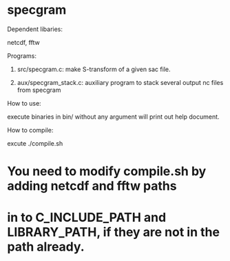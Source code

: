 # specgram

Dependent libaries:

  netcdf, fftw


Programs:

  1. src/specgram.c: make S-transform of a given sac file.

  2. aux/specgram_stack.c: auxiliary program to stack several output nc files from
      specgram


How to use:

  execute binaries in bin/ without any argument will print out help document.


How to compile:

  excute ./compile.sh 

#  You need to modify compile.sh by adding netcdf and fftw paths 
#    in to C_INCLUDE_PATH and LIBRARY_PATH, if they are not in the path already.
